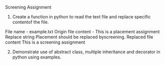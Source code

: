 Screening Assignment
1. Create a function in python to read the text file and replace specific contentof the file.

File name  - example.txt
Origin file content  - This is a placement assignment
Replace string Placement should be replaced byscreening.
Replaced file content This is a screening assignment

2. Demonstrate use of abstract class, multiple inheritance and decorator in python using examples.
